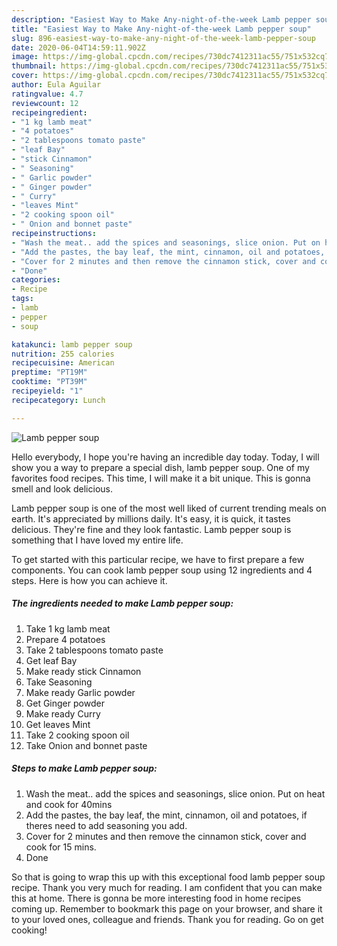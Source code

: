 ```yaml
---
description: "Easiest Way to Make Any-night-of-the-week Lamb pepper soup"
title: "Easiest Way to Make Any-night-of-the-week Lamb pepper soup"
slug: 896-easiest-way-to-make-any-night-of-the-week-lamb-pepper-soup
date: 2020-06-04T14:59:11.902Z
image: https://img-global.cpcdn.com/recipes/730dc7412311ac55/751x532cq70/lamb-pepper-soup-recipe-main-photo.jpg
thumbnail: https://img-global.cpcdn.com/recipes/730dc7412311ac55/751x532cq70/lamb-pepper-soup-recipe-main-photo.jpg
cover: https://img-global.cpcdn.com/recipes/730dc7412311ac55/751x532cq70/lamb-pepper-soup-recipe-main-photo.jpg
author: Eula Aguilar
ratingvalue: 4.7
reviewcount: 12
recipeingredient:
- "1 kg lamb meat"
- "4 potatoes"
- "2 tablespoons tomato paste"
- "leaf Bay"
- "stick Cinnamon"
- " Seasoning"
- " Garlic powder"
- " Ginger powder"
- " Curry"
- "leaves Mint"
- "2 cooking spoon oil"
- " Onion and bonnet paste"
recipeinstructions:
- "Wash the meat.. add the spices and seasonings, slice onion. Put on heat and cook for 40mins"
- "Add the pastes, the bay leaf, the mint, cinnamon, oil and potatoes, if theres need to add seasoning you add."
- "Cover for 2 minutes and then remove the cinnamon stick, cover and cook for 15 mins."
- "Done"
categories:
- Recipe
tags:
- lamb
- pepper
- soup

katakunci: lamb pepper soup 
nutrition: 255 calories
recipecuisine: American
preptime: "PT19M"
cooktime: "PT39M"
recipeyield: "1"
recipecategory: Lunch

---
```



![Lamb pepper soup](https://img-global.cpcdn.com/recipes/730dc7412311ac55/751x532cq70/lamb-pepper-soup-recipe-main-photo.jpg)

Hello everybody, I hope you're having an incredible day today. Today, I will show you a way to prepare a special dish, lamb pepper soup. One of my favorites food recipes. This time, I will make it a bit unique. This is gonna smell and look delicious.



Lamb pepper soup is one of the most well liked of current trending meals on earth. It's appreciated by millions daily. It's easy, it is quick, it tastes delicious. They're fine and they look fantastic. Lamb pepper soup is something that I have loved my entire life.


To get started with this particular recipe, we have to first prepare a few components. You can cook lamb pepper soup using 12 ingredients and 4 steps. Here is how you can achieve it.

<!--inarticleads1-->

##### The ingredients needed to make Lamb pepper soup:

1. Take 1 kg lamb meat
1. Prepare 4 potatoes
1. Take 2 tablespoons tomato paste
1. Get leaf Bay
1. Make ready stick Cinnamon
1. Take  Seasoning
1. Make ready  Garlic powder
1. Get  Ginger powder
1. Make ready  Curry
1. Get leaves Mint
1. Take 2 cooking spoon oil
1. Take  Onion and bonnet paste




<!--inarticleads2-->

##### Steps to make Lamb pepper soup:

1. Wash the meat.. add the spices and seasonings, slice onion. Put on heat and cook for 40mins
1. Add the pastes, the bay leaf, the mint, cinnamon, oil and potatoes, if theres need to add seasoning you add.
1. Cover for 2 minutes and then remove the cinnamon stick, cover and cook for 15 mins.
1. Done




So that is going to wrap this up with this exceptional food lamb pepper soup recipe. Thank you very much for reading. I am confident that you can make this at home. There is gonna be more interesting food in home recipes coming up. Remember to bookmark this page on your browser, and share it to your loved ones, colleague and friends. Thank you for reading. Go on get cooking!
